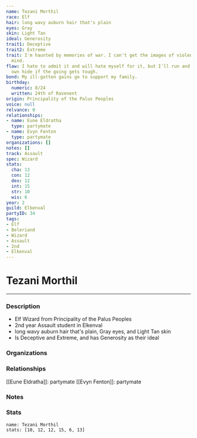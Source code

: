 ```yaml
---
name: Tezani Morthil
race: Elf
hair: long wavy auburn hair that's plain
eyes: Gray
skin: Light Tan
ideal: Generosity
trait1: Deceptive
trait2: Extreme
trait: I'm haunted by memories of war. I can't get the images of violence out of my
  mind.
flaw: I hate to admit it and will hate myself for it, but I'll run and preserve my
  own hide if the going gets tough.
bond: My ill-gotten gains go to support my family.
birthday:
  numeric: 8/24
  written: 24th of Ravenent
origin: Principality of the Palus Peoples
voice: null
relvance: 0
relationships:
- name: Eune Eldratha
  type: partymate
- name: Evyn Fenton
  type: partymate
organizations: []
notes: []
track: Assault
spec: Wizard
stats:
  cha: 13
  con: 12
  dex: 12
  int: 15
  str: 10
  wis: 6
year: 2
guild: Elkenval
partyID: 34
tags:
- Elf
- Beleriand
- Wizard
- Assault
- 2nd
- Elkenval
---
```

# Tezani Morthil
---
### Description
- Elf Wizard from Principality of the Palus Peoples
- 2nd year Assault student in Elkenval
- long wavy auburn hair that's plain, Gray eyes, and Light Tan skin
- Is Deceptive and Extreme, and has Generosity as their ideal

### Organizations

### Relationships
[[Eune Eldratha]]: partymate
[[Evyn Fenton]]: partymate

### Notes

### Stats
```statblock
name: Tezani Morthil
stats: [10, 12, 12, 15, 6, 13]
```